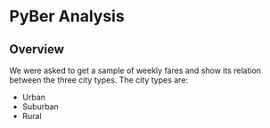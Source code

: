 # PyBer Analysis
## Overview
We were asked to get a sample of weekly fares and show its relation between the three city types. The city types are:
-	Urban 
-	Suburban
-	Rural
